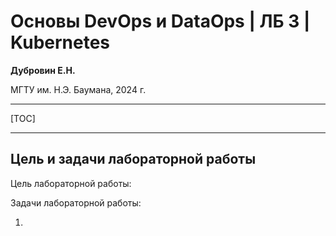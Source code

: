 # Основы DevOps и DataOps | ЛБ 3 | Kubernetes

**Дубровин Е.Н.**

МГТУ им. Н.Э. Баумана, 2024 г.

---

[TOC]

---

## Цель и задачи лабораторной работы

Цель лабораторной работы: 

Задачи лабораторной работы:

1. 
